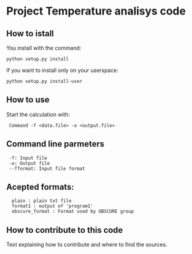 # Project Temperature analisys code
## How to istall
You install with the command:
    
    python setup.py install
    
If you want to install only on your userspace:
 
    python setup.py install-user
    
## How to use
 
Start the calculation with:
 
     Command -f <data.file> -o <output.file>
 
## Command line parmeters
 
     -f: Input file
     -o: Output file
     --fformat: Input file format
         
## Acepted formats:
      plain : plain txt file
      format1 : output of 'program1'
      obscure_format : Format used by OBSCURE group

## How to contribute to this code
Text explaining how to contribute and where to find the sources.

